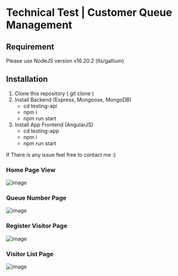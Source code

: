 # Technical Test | Customer Queue Management

## Requirement
Please use NodeJS version v16.20.2 (lts/gallium)

## Installation
1. Clone this repository ( git clone )
2. Install Backend (Express, Mongoose, MongoDB)
   - cd testing-api
   - npm i
   - npm run start
3. Install App Frontend (AngularJS)
   - cd testing-app
   - npm i
   - npm run start
  
If There is any issue feel free to contact me :)

### Home Page View
![image](https://github.com/fazaio/customer-queue-management/assets/42485508/33640f05-6006-44a6-977f-b866b3c10b3b)


### Queue Number Page
![image](https://github.com/fazaio/customer-queue-management/assets/42485508/ea3acea7-1907-406e-8f5a-553a5cc55c9c)


### Register Visitor Page
![image](https://github.com/fazaio/customer-queue-management/assets/42485508/968d8b7b-d1ee-4824-8a0a-a5257fa07d3c)


### Visitor List Page
![image](https://github.com/fazaio/customer-queue-management/assets/42485508/81728c7d-1d91-4523-9b72-408afc09fbe3)
